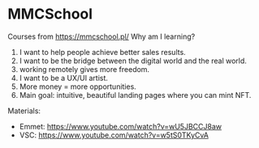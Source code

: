 # MMCSchool
Courses from https://mmcschool.pl/
Why am I learning?
1. I want to help people achieve better sales results.
2. I want to be the bridge between the digital world and the real world.
3. working remotely gives more freedom.
4. I want to be a UX/UI artist.
5. More money = more opportunities.
6. Main goal: intuitive, beautiful landing pages where you can mint NFT.

Materials:
- Emmet: https://www.youtube.com/watch?v=wU5JBCCJ8aw
- VSC: https://www.youtube.com/watch?v=w5tS0TKyCvA
